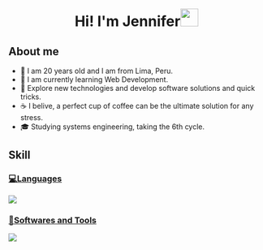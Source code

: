 <h1 align="center"><b>Hi! I'm Jennifer</b><img src="https://media.giphy.com/media/hvRJCLFzcasrR4ia7z/giphy.gif" width="35"></h1>

## About me
- 💬 I am 20 years old and I am from Lima, Peru.
- 🔭 I am currently learning Web Development.
- 🤔 Explore new technologies and develop software solutions and quick tricks.
- ☕ I belive, a perfect cup of coffee can be the ultimate solution for any stress.
- 🎓 Studying systems engineering, taking the 6th cycle.

## Skill
<p align="center">
  <a href="https://skillicons.dev">
    <h3>💻Languages</h3>
    <img src="https://skillicons.dev/icons?i=js,mysql,php,py,nodejs,java" />
    <h3>🔧Softwares and Tools</h3>
    <img src="https://skillicons.dev/icons?i=bootstrap,css,git,github,gulp,npm,powershell,react,sass,unity,visualstudio,vscode"/>
  </a>
</p>
<!--
**J3nn10Cs/J3nn10Cs** is a ✨ _special_ ✨ repository because its `README.md` (this file) appears on your GitHub profile.

Here are some ideas to get you started:

- 🔭 I am currently learning Web Development
- 🌱 I’m currently learning ...
- 👯 I’m looking to collaborate on ...
- 🤔 Explore new technologies and develop software solutions and quick tricks.
- 💬 Ask me about ...
- 📫 How to reach me: ...
- 😄 Pronouns: ...
- ⚡ Fun fact: ...
-->

